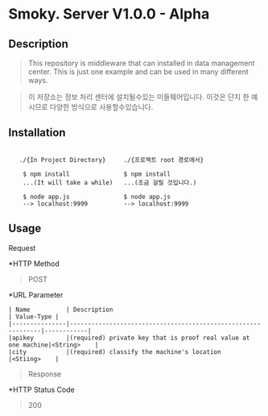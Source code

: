 Smoky. Server V1.0.0 - Alpha
===============================


Description
-----------

>This repository is middleware that can installed in data management center. This is just one example and can be used in many different ways.

>이 저장소는 정보 처리 센터에 설치될수있는 미들웨어입니다. 이것은 단지 한 예시므로 다양한 방식으로 사용할수있습니다.

Installation
------------
~~~

   ./{In Project Directory}     ./{프로젝트 root 경로에서}  

    $ npm install               $ npm install
    ...(It will take a while)   ...(조금 걸릴 것입니다.)

    $ node app.js               $ node app.js
    --> localhost:9999          --> localhost:9999

~~~

Usage
-----

Request

*HTTP Method

>POST

*URL Parameter

~~~
| Name          | Description                                                  | Value-Type |
|---------------|--------------------------------------------------------------|------------|
|apikey         |(required) private key that is proof real value at one machine|<String>    |
|city           |(required) classify the machine's location                    |<Stiing>    |
~~~

>Response

*HTTP Status Code

>200
